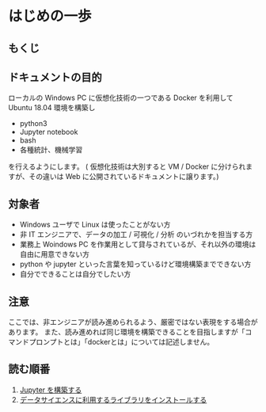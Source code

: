 # はじめの一歩

## もくじ


## ドキュメントの目的
ローカルの Windows PC に仮想化技術の一つである Docker を利用して Ubuntu 18.04 環境を構築し

- python3
- Jupyter notebook
- bash
- 各種統計、機械学習

を行えるようにします。
( 仮想化技術は大別すると VM / Docker に分けられますが、その違いは Web に公開されているドキュメントに譲ります。)

## 対象者
- Windows ユーザで Linux は使ったことがない方
- 非 IT エンジニアで、データの加工 / 可視化 / 分析 のいづれかを担当する方
- 業務上 Woindows PC を作業用として貸与されているが、それ以外の環境は自由に用意できない方
- python や jupyter といった言葉を知っているけど環境構築までできない方
- 自分でできることは自分でしたい方

## 注意
ここでは、非エンジニアが読み進められるよう、厳密ではない表現をする場合があります。
また、読み進めれば同じ環境を構築できることを目指しますが「コマンドプロンプトとは」「dockerとは」については記述しません。

## 読む順番
1. [Jupyter を構築する](./make_jupyter_env.md)
2. [データサイエンスに利用するライブラリをインストールする](./install_detascience_libs.md)
